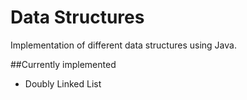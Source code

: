 # Data Structures

Implementation of different data structures using Java.

##Currently implemented
- Doubly Linked List